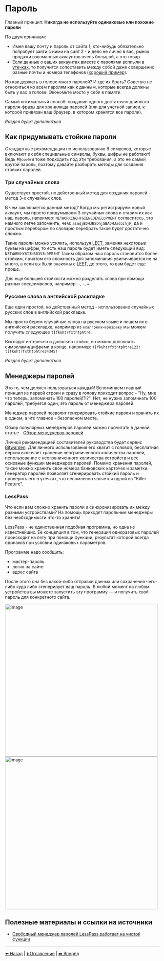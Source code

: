 # Пароль

Главный принцип: **Никогда не используйте одинаковые или похожие пароли**

По двум причинам:
- Имея вашу почту и пароль от сайта 1, кто-нибудь обязательно попробует зайти с ними на сайт 2 - и дело не лично в вас, рынок продажи взломанных аккаунтов очень большой, а это товар.
- Если данные о ваших аккаунтах вместе с паролями всплыли в [утечках](./breaches.md), то получится сопоставить между собой даже совершенно разные почты и номера телефонов ([хороший пример](https://meduza.io/feature/2022/02/07/eto-pohozhe-na-krik-dushi-no-ya-ne-znayu-o-chem-on-krichit)).

Но как держать в голове много паролей? И где их брать?
Советую не относиться ко всем паролям как к данным, которые всегда должны быть у вас в голове. Экономьте место у себя в памяти.

Самый оптимальный способ: создание одного достаточно длинного пароля-фразы для хранилища паролей (или для учётной записи, к которой
привязан ваш браузер, в котором хранятся все пароли).

*Раздел будет дополняться*

## Как придумывать стойкие пароли

Стандартные рекомендации по использованию 8 символов, которые включают в себя специальные символы, буквы, цифры не работают! Ведь `P@ssw0rd` тоже подходить под эти требования, а это не самый крутой пароль, поэтому давайте разбирать методы для создания стойких паролей.

### Три случайных слова
Существует простой, но действенный метод для создания паролей - метод 3-х случайных слов.

В чем заключается данный метод? Когда мы регистрируем новый аккаунт, мы просто придумываем 3 случайных слова и ставим их как наш пароль, например: `NETWORKINGHYGIENEDEVELOPMENT`
согласитесь, это намного легче запомнить, чем: 
`asndjBDHJBSDhjSBADHJadbzhjF`, да и простым перебором по словарю перебрать такое будет достаточно сложно.

Такие пароли можно усилить, используя [LEET](https://ru.wikipedia.org/wiki/Leet), заменяя *некоторые* буквы на цифры, то есть наш пароль будет иметь следующий вид:
`N3TW0RKHY6I3N3D3V3L0PM3NT`
Таким образом наш пароль становится более стойким, приэтом его сложность для запоминания увиличивается не на много, а если вы были знакомы с [LEET](https://ru.wikipedia.org/wiki/Leet), до этого, то вам будет еще проще.

Для еще большей стойкости можно разделять слова при помощи разных спецсимволов, например: `-`, `~`, `=`.

### Русские слова в английской раскладке
Еще один простой, но действенный метод - использование случайных русских слов в английской раскладке.

Мы просто берем случайные слова на русском языке и пишем их в английской раскладке, например из `ехалгрекачерезреку` мы можем получить следующее `t[fkuhtrfxthtphtre`.

Выглядит интересно и довольно стойко, но можно дополнять символами/цифрами в конце, например:
`t[fkuhtrfxthtphtre123!`
`t[fkuhtrfxthtphtre34345!`

*Раздел будет дополняться*

## Менеджеры паролей
Это то, чем должен пользоваться каждый! Вспоминаем главный принцип из первой строки и сразу в голову приходит вопрос - "Ну, мне что теперь, запоминать 100 паролей!?!?". Нет, не нужно запоминать 100 паролей, требуется один, это пароль от менеджера паролей.

Менеджер паролей позволит генерировать стойкие пароли и хранить их в одном, а что главное - безопасном месте.

Обзор популярных менеджеров паролей можно прочитать в данной статье - [Обзор менеджеров паролей](https://habr.com/ru/company/cloud4y/blog/581916/)

Личной рекомендацией составителей руководства будет сервис [Bitwarden](https://bitwarden.com/). Для личного использования его хватит с головой, бесплатная версия включает хранение неограниченного количества паролей, использование с неограниченного количества устройств и все основные функции менеджеров паролей. Помимо хранения паролей, также можно хранить свои номера банковских карточек и заметки. Генератор паролей позволяет сгенерировать стойкий пароль и проверить его в утечках, что несомненно является одной из "Killer Feature".

### LessPass

Что если вам сложно хранить пароли и синхронизировать их между разными устройствами? На помощь приходят парольные менеджеры без необходимости что-то хранить!

LessPass - не единственная подобная программа, но одна из известнейших. Её концепция в том, что генерация одноразовых паролей происходит на лету
при помощи функции, результат которой всегда одинаков при условии одинаковых параметров.

Программе надо сообщить:
- мастер-пароль
- логин на сайте
- адрес сайта

После этого она без какой-либо отправки данных или сохранения чего-либо куда либо сгенерирует ваш пароль.
В любой момент на любом устройства вы можете запустить эту программу — и получить свой пароль для конкретного сайта.

<img width="499" alt="image" src="https://user-images.githubusercontent.com/31013580/194948775-cfe3987f-acde-456a-a78b-5281dd06171e.png">

<img width="499" alt="image" src="https://user-images.githubusercontent.com/31013580/194949724-dc26b60c-4607-40cf-a101-ead867dea009.png">

## Полезные материалы и ссылки на источники

- [Свободный менеджер паролей LessPass работает на чистой функции](https://www.pvsm.ru/open-source/207324)

---

[⬅️ Назад](./location.md) | [⏫ Оглавление](../README.md) | [➡️ Вперёд](./photo.md)
